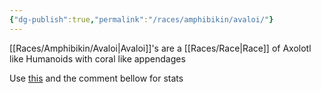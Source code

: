 ```yaml
---
{"dg-publish":true,"permalink":"/races/amphibikin/avaloi/"}
---
```


[[Races/Amphibikin/Avaloi\|Avaloi]]'s are a [[Races/Race\|Race]] of Axolotl like Humanoids with coral like appendages

Use [this](https://www.reddit.com/r/DMAcademy/comments/hn93d4/the_cnidarian_a_coral_based_race_that_im_creating/) and the comment bellow for stats